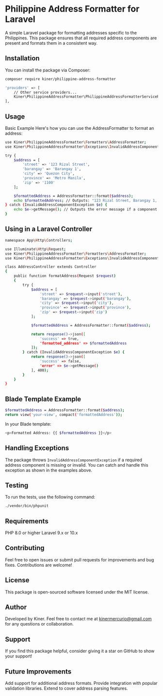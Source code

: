 # Philippine Address Formatter for Laravel

A simple Laravel package for formatting addresses specific to the Philippines. This package ensures that all required address components are present and formats them in a consistent way.

## Installation

You can install the package via Composer:

```bash
composer require kiner/philippine-address-formatter
```

```bash
'providers' => [
    // Other service providers...
    Kiner\PhilippineAddressFormatter\PhilippineAddressFormatterServiceProvider::class,
],
```

## Usage

Basic Example
Here's how you can use the AddressFormatter to format an address:

```bash
use Kiner\PhilippineAddressFormatter\Formatters\AddressFormatter;
use Kiner\PhilippineAddressFormatter\Exceptions\InvalidAddressComponentException;

try {
    $address = [
        'street' => '123 Rizal Street',
        'barangay' => 'Barangay 1',
        'city' => 'Quezon City',
        'province' => 'Metro Manila',
        'zip' => '1100'
    ];

    $formattedAddress = AddressFormatter::format($address);
    echo $formattedAddress; // Outputs: "123 Rizal Street, Barangay 1, Quezon City, Metro Manila 1100"
} catch (InvalidAddressComponentException $e) {
    echo $e->getMessage(); // Outputs the error message if a component is missing or invalid
}
```

## Using in a Laravel Controller

```bash
namespace App\Http\Controllers;

use Illuminate\Http\Request;
use Kiner\PhilippineAddressFormatter\Formatters\AddressFormatter;
use Kiner\PhilippineAddressFormatter\Exceptions\InvalidAddressComponentException;

class AddressController extends Controller
{
    public function formatAddress(Request $request)
    {
        try {
            $address = [
                'street' => $request->input('street'),
                'barangay' => $request->input('barangay'),
                'city' => $request->input('city'),
                'province' => $request->input('province'),
                'zip' => $request->input('zip')
            ];

            $formattedAddress = AddressFormatter::format($address);

            return response()->json([
                'success' => true,
                'formatted_address' => $formattedAddress
            ]);
        } catch (InvalidAddressComponentException $e) {
            return response()->json([
                'success' => false,
                'error' => $e->getMessage()
            ], 400);
        }
    }
}
```

## Blade Template Example

```bash
$formattedAddress = AddressFormatter::format($address);
return view('your-view', compact('formattedAddress'));
```

In your Blade template:

```bash
<p>Formatted Address: {{ $formattedAddress }}</p>
```

## Handling Exceptions

The package throws `InvalidAddressComponentException` if a required address component is missing or invalid. You can catch and handle this exception as shown in the examples above.

## Testing

To run the tests, use the following command:

```bash
./vendor/bin/phpunit
```

## Requirements

PHP 8.0 or higher
Laravel 9.x or 10.x

## Contributing

Feel free to open issues or submit pull requests for improvements and bug fixes. Contributions are welcome!

## License

This package is open-sourced software licensed under the MIT license.

## Author

Developed by Kiner. Feel free to contact me at kinermercurio@gmail.com for any questions or collaboration.

## Support

If you find this package helpful, consider giving it a star on GitHub to show your support!

## Future Improvements

Add support for additional address formats.
Provide integration with popular validation libraries.
Extend to cover address parsing features.

